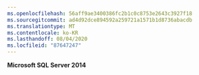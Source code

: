 ```yaml
---
ms.openlocfilehash: 56aff9ae3400386fc2b1c0c8753e2643c3927f18
ms.sourcegitcommit: ad4d92dce894592a259721a1571b1d8736abacdb
ms.translationtype: MT
ms.contentlocale: ko-KR
ms.lasthandoff: 08/04/2020
ms.locfileid: "87647247"
---
```

**Microsoft SQL Server 2014**
